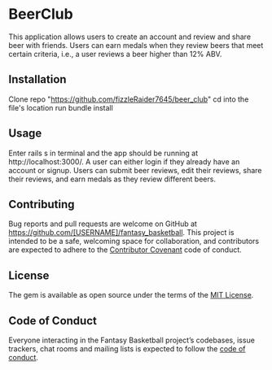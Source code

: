 # BeerClub

This application allows users to create an account and review and share beer with
friends. Users can earn medals when they review beers that meet certain criteria,
i.e., a user reviews a beer higher than 12% ABV.

## Installation

Clone repo "https://github.com/fizzleRaider7645/beer_club"
cd into the file's location
run bundle install

## Usage

Enter rails s in terminal and the app should be running at http://localhost:3000/.
A user can either login if they already have an account or signup. Users can
submit beer reviews, edit their reviews, share their reviews,
and earn medals as they review different beers.

## Contributing

Bug reports and pull requests are welcome on GitHub at
https://github.com/[USERNAME]/fantasy_basketball. This project is intended to be
a safe, welcoming space for collaboration, and contributors are expected to
adhere to the [Contributor Covenant](http://contributor-covenant.org) code of conduct.

## License

The gem is available as open source under the terms of the
[MIT License](https://opensource.org/licenses/MIT).

## Code of Conduct

Everyone interacting in the Fantasy Basketball project’s codebases, issue
trackers, chat rooms and mailing lists is expected to follow the
[code of conduct](https://github.com/[USERNAME]/beer_club/blob/master/CODE_OF_CONDUCT.md).
